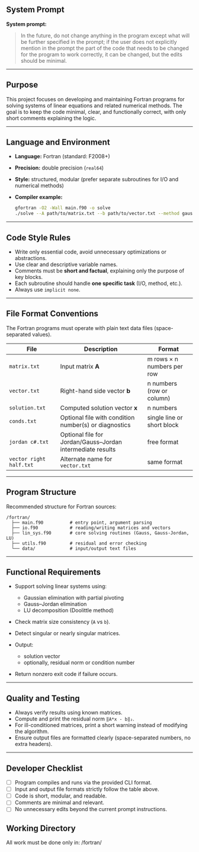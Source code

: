 ## System Prompt

**System prompt:**

> In the future, do not change anything in the program except what will be further specified in the prompt; if the user does not explicitly mention in the prompt the part of the code that needs to be changed for the program to work correctly, it can be changed, but the edits should be minimal.

---

## Purpose

This project focuses on developing and maintaining Fortran programs for solving systems of linear equations and related numerical methods.
The goal is to keep the code minimal, clear, and functionally correct, with only short comments explaining the logic.

---

## Language and Environment

* **Language:** Fortran (standard: F2008+)
* **Precision:** double precision (`real64`)
* **Style:** structured, modular (prefer separate subroutines for I/O and numerical methods)
* **Compiler example:**

  ```bash
  gfortran -O2 -Wall main.f90 -o solve
  ./solve --A path/to/matrix.txt --b path/to/vector.txt --method gauss --out solution.txt
  ```

---

## Code Style Rules

* Write only essential code, avoid unnecessary optimizations or abstractions.
* Use clear and descriptive variable names.
* Comments must be **short and factual**, explaining only the purpose of key blocks.
* Each subroutine should handle **one specific task** (I/O, method, etc.).
* Always use `implicit none`.

---

## File Format Conventions

The Fortran programs must operate with plain text data files (space-separated values).

| File                    | Description                                                | Format                     |
| ----------------------- | ---------------------------------------------------------- | -------------------------- |
| `matrix.txt`            | Input matrix **A**                                         | m rows × n numbers per row |
| `vector.txt`            | Right-hand side vector **b**                               | n numbers (row or column)  |
| `solution.txt`          | Computed solution vector **x**                             | n numbers                  |
| `conds.txt`             | Optional file with condition number(s) or diagnostics      | single line or short block |
| `jordan c#.txt`         | Optional file for Jordan/Gauss–Jordan intermediate results | free format                |
| `vector right half.txt` | Alternate name for `vector.txt`                            | same format                |

---

## Program Structure

Recommended structure for Fortran sources:

```
/fortran/
  ├── main.f90          # entry point, argument parsing
  ├── io.f90            # reading/writing matrices and vectors
  ├── lin_sys.f90       # core solving routines (Gauss, Gauss-Jordan, LU)
  ├── utils.f90         # residual and error checking
  └── data/             # input/output text files
```

---

## Functional Requirements

* Support solving linear systems using:

  * Gaussian elimination with partial pivoting
  * Gauss–Jordan elimination
  * LU decomposition (Doolittle method)
* Check matrix size consistency (`A` vs `b`).
* Detect singular or nearly singular matrices.
* Output:

  * solution vector
  * optionally, residual norm or condition number
* Return nonzero exit code if failure occurs.

---

## Quality and Testing

* Always verify results using known matrices.
* Compute and print the residual norm `‖A*x - b‖₂`.
* For ill-conditioned matrices, print a short warning instead of modifying the algorithm.
* Ensure output files are formatted clearly (space-separated numbers, no extra headers).

---

## Developer Checklist

* [ ] Program compiles and runs via the provided CLI format.
* [ ] Input and output file formats strictly follow the table above.
* [ ] Code is short, modular, and readable.
* [ ] Comments are minimal and relevant.
* [ ] No unnecessary edits beyond the current prompt instructions.

## Working Directory
All work must be done only in:
/fortran/